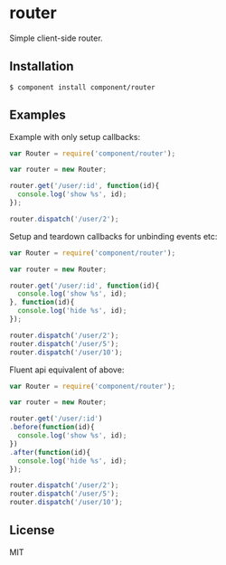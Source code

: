 
# router

  Simple client-side router.

## Installation

    $ component install component/router

## Examples

  Example with only setup callbacks:

```js
var Router = require('component/router');

var router = new Router;

router.get('/user/:id', function(id){
  console.log('show %s', id);
});

router.dispatch('/user/2');
```

  Setup and teardown callbacks for unbinding
  events etc:

```js
var Router = require('component/router');

var router = new Router;

router.get('/user/:id', function(id){
  console.log('show %s', id);
}, function(id){
  console.log('hide %s', id);
});

router.dispatch('/user/2');
router.dispatch('/user/5');
router.dispatch('/user/10');
```

  Fluent api equivalent of above:

```js
var Router = require('component/router');

var router = new Router;

router.get('/user/:id')
.before(function(id){
  console.log('show %s', id);
})
.after(function(id){
  console.log('hide %s', id);
});

router.dispatch('/user/2');
router.dispatch('/user/5');
router.dispatch('/user/10');
```

## License

  MIT
